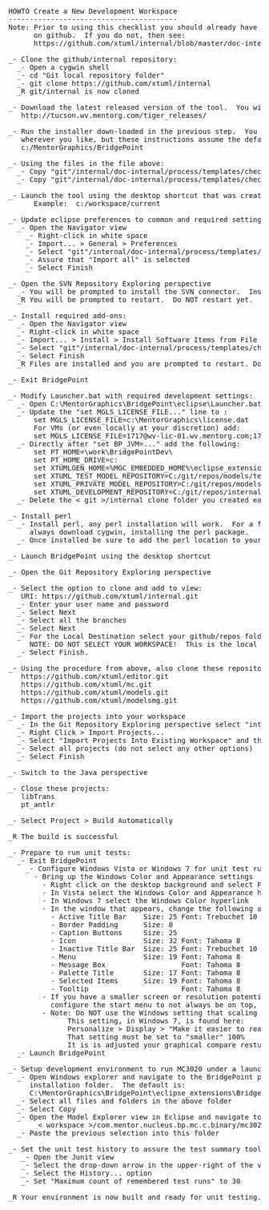<pre>
HOWTO Create a New Development Workspace
----------------------------------------
Note: Prior to using this checklist you should already have an account
      on github.  If you do not, then see:
      https://github.com/xtuml/internal/blob/master/doc-internal/process/templates/checklists/new-start.chk

_- Clone the github/internal repository:
  _- Open a cygwin shell
  _- cd "Git local repository folder"
  _- git clone https://github.com/xtuml/internal
  _R git/internal is now cloned
   
_- Download the latest released version of the tool.  You will find all the releases here:
   http://tucson.wv.mentorg.com/tiger_releases/
   
_- Run the installer down-loaded in the previous step.  You can install
   wherever you like, but these instructions assume the default:
   c:/MentorGraphics/BridgePoint
   
_- Using the files in the file above:
  _- Copy "git"/internal/doc-internal/process/templates/checklists/development-workspace-setup/BridgePointDev into c:/work
  _- Copy "git"/internal/doc-internal/process/templates/checklists/development-workspace-setup/dropins/* into C:\MentorGraphics\BridgePoint\eclipse\dropins

_- Launch the tool using the desktop shortcut that was created and open a new eclipse workspace that will become your development workspace.
      Example:  c:/workspace/current

_- Update eclipse preferences to common and required settings:
  _- Open the Navigator view
    _- Right-click in white space
    _- Import... > General > Preferences
    _- Select "git"/internal/doc-internal/process/templates/checklists/development-workspace-setup/EclipsePreferences.epf
    _- Assure that "Import all" is selected
    _- Select Finish
	
_- Open the SVN Repository Exploring perspective
  _- You will be prompted to install the SVN connector.  Install the latest available of the SVN Kit connector.
  _R You will be prompted to restart.  Do NOT restart yet.
	
_- Install required add-ons:
  _- Open the Navigator view
  _- Right-click in white space
  _- Import... > Install > Install Software Items from File
  _- Select "git"/internal/doc-internal/process/templates/checklists/development-workspace-setup/xtUML_dev_eclipse_addons.p2f
  _- Select Finish
  _R Files are installed and you are prompted to restart. Do NOT restart
    
_- Exit BridgePoint

_- Modify Launcher.bat with required development settings:
  _- Open C:\MentorGraphics\BridgePoint\eclipse\Launcher.bat in a text editor
  _- Update the "set MGLS_LICENSE_FILE..." line to :
      set MGLS_LICENSE_FILE=c:\MentorGraphics\license.dat   
      For VMs (or even locally at your discretion) add:
      set MGLS_LICENSE_FILE=1717@wv-lic-01.wv.mentorg.com;1717@wv-lic-02.wv.mentorg.com;1717@svr-azt-eng-01  
  _- Directly after "set BP_JVM=..." add the following:
      set PT_HOME=\work\BridgePointDev\
      set PT_HOME_DRIVE=c:
      set XTUMLGEN_HOME=%MGC_EMBEDDED_HOME%\eclipse_extensions\BridgePoint\eclipse\plugins\com.mentor.nucleus.bp.dap.pkg_%BP_VERSION%\bridgepoint
      set XTUML_TEST_MODEL_REPOSITORY=C:/git/repos/models/test/
      set XTUML_PRIVATE_MODEL_REPOSITORY=C:/git/repos/modelsmg/test/
      set XTUML_DEVELOPMENT_REPOSITORY=C:/git/repos/internal
  _- Delete the < git >/internal clone folder you created earlier

_- Install perl
  _- Install perl, any perl installation will work.  For a free version you can
     always download cygwin, installing the perl package.
  _- Once installed be sure to add the perl location to your PATH variable.

_- Launch BridgePoint using the desktop shortcut

_- Open the Git Repository Exploring perspective

_- Select the option to clone and add to view:
   URI: https://github.com/xtuml/internal.git
  _- Enter your user name and password
  _- Select Next
  _- Select all the branches
  _- Select Next
  _- For the Local Destination select your github/repos folder.
     NOTE: DO NOT SELECT YOUR WORKSPACE!  This is the local RCS repository.
  _- Select Finish.

_- Using the procedure from above, also clone these repositories:
   https://github.com/xtuml/editor.git
   https://github.com/xtuml/mc.git
   https://github.com/xtuml/models.git
   https://github.com/xtuml/modelsmg.git
   
_- Import the projects into your workspace
  _- In the Git Repository Exploring perspective select "internal"
  _- Right Click > Import Projects...
  _- Select "Import Projects Into Existing Workspace" and then "Next"
  _- Select all projects (do not select any other options)
  _- Select Finish
   
_- Switch to the Java perspective

_- Close these projects:
   libTrans
   pt_antlr
   
_- Select Project > Build Automatically

_R The build is successful

_- Prepare to run unit tests:
  _- Exit BridgePoint
    _- Configure Windows Vista or Windows 7 for unit test running
      - Bring up the Windows Color and Appearance settings
        - Right click on the desktop background and select Personalize
        - In Vista select the Windows Color and Appearance hyperlink
        - In Windows 7 select the Windows Color hyperlink
        - In the window that appears, change the following attributes:
          - Active Title Bar    Size: 25 Font: Trebuchet 10
          - Border Padding      Size: 0
          - Caption Buttons     Size: 25
          - Icon                Size: 32 Font: Tahoma 8
          - Inactive Title Bar  Size: 25 Font: Trebuchet 10
          - Menu                Size: 19 Font: Tahoma 8
          - Message Box                  Font: Tahoma 8
          - Palette Title       Size: 17 Font: Tahoma 8
          - Selected Items      Size: 19 Font: Tahoma 8
          - Tooltip                      Font: Tahoma 8
        - If you have a smaller screen or resolution potential you may need to
          configure the start menu to not always be on top, or set it to auto-hide.
        - Note: Do NOT use the Windows setting that scaling text to make it easier to see. 
              This setting, in Windows 7, is found here:
              Personalize > Display > "Make it easier to read what is on your machine"
              That setting must be set to "smaller" 100%
              It is is adjusted your graphical compare restuls will not match,
  _- Launch BridgePoint

_- Setup development environment to run MC3020 under a launch configuration
  _- Open Windows explorer and navigate to the BridgePoint plug-in 
     installation folder.  The default is:
     C:\MentorGraphics\BridgePoint\eclipse_extensions\BridgePoint\eclipse\plugins\com.mentor.nucleus.bp.mc.c.binary_"ver"\mc3020
  _- Select all files and folders in the above folder
  _- Select Copy
  _- Open the Model Explorer view in Eclipse and navigate to:
       < workspace >/com.mentor.nucleus.bp.mc.c.binary/mc3020
  _- Paste the previous selection into this folder

_- Set the unit test history to assure the test summary tool capture all results
   _- Open the Junit view
   _- Select the drop-down arrow in the upper-right of the view
   _- Select the History... option
   _- Set "Maximum count of remembered test runs" to 30 
	
_R Your environment is now built and ready for unit testing.


</pre>
 
